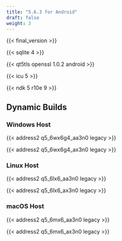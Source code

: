 ```yaml
---
title: "5.6.3 for Android"
draft: false
weight: 3
---
```


{{< final_version >}}

{{< sqlite 4 >}}

{{< qt5tls openssl 1.0.2 android >}}

{{< icu 5 >}}

{{< ndk 5 r10e 9 >}}

## Dynamic Builds

### Windows Host

{{< address2 q5_6wx6g4_aa3n0 legacy >}}

{{< address2 q5_6wx6g4_ax3n0 legacy >}}

### Linux Host

{{< address2 q5_6lx6_aa3n0 legacy >}}

{{< address2 q5_6lx6_ax3n0 legacy >}}

### macOS Host

{{< address2 q5_6mx6_aa3n0 legacy >}}

{{< address2 q5_6mx6_ax3n0 legacy >}}
